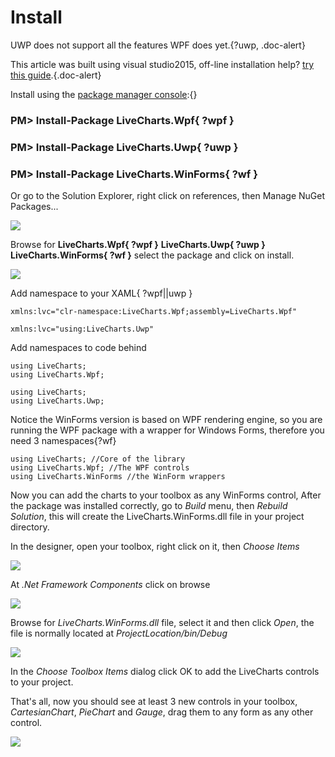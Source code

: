 ﻿# Install

UWP does not support all the features WPF does yet.{?uwp, .doc-alert}

This article was built using visual studio2015, off-line installation help? 
[try this guide](http://stackoverflow.com/questions/8120289/is-there-a-way-to-download-packages-from-nuget-org-then-do-an-offline-installati).{.doc-alert}

Install using the <a href="https://docs.nuget.org/ndocs/tools/package-manager-console#installing-a-package">package manager console</a>:{}

### PM> Install-Package LiveCharts.Wpf{ ?wpf }
### PM> Install-Package LiveCharts.Uwp{ ?uwp }
### PM> Install-Package LiveCharts.WinForms{ ?wf }

Or go to the Solution Explorer, right click on references, then Manage NuGet Packages...

![]({{source}}/v1/Install/managenuget.png)

Browse for **LiveCharts.Wpf{ ?wpf }** **LiveCharts.Uwp{ ?uwp }** **LiveCharts.WinForms{ ?wf }** 
select the package and click on install.

![]({{source}}/v1/Install/browseNuget.png)

Add namespace to your XAML{ ?wpf||uwp }

```{?wpf}
xmlns:lvc="clr-namespace:LiveCharts.Wpf;assembly=LiveCharts.Wpf"
```

```{?uwp}
xmlns:lvc="using:LiveCharts.Uwp"
```

Add namespaces to code behind

```{?wpf}
using LiveCharts;
using LiveCharts.Wpf;
```

```{?uwp}
using LiveCharts;
using LiveCharts.Uwp;
```

Notice the WinForms version is based on WPF rendering engine, so you are running 
the WPF package with a wrapper for Windows Forms, therefore you need 3 namespaces{?wf}

```{?wf}
using LiveCharts; //Core of the library
using LiveCharts.Wpf; //The WPF controls
using LiveCharts.WinForms //the WinForm wrappers
```

<div ng-if="wf">
    <p>
        Now you can add the charts to your toolbox as any WinForms control, After the package was installed correctly,
        go to <i>Build</i> menu, then <i>Rebuild Solution</i>, this will create the LiveCharts.WinForms.dll file in
        your project directory.
    </p>
    <p>
        In the designer, open your toolbox, right click on it, then <i>Choose Items</i>
    </p>
    <div class="text-center">
        <img src="{{source}}/v1/Install/toolboxchooseitems.png"/>
    </div>
    <p>
        At <i>.Net Framework Components</i> click on browse
    </p>
    <div class="text-center">
        <img src="{{source}}/v1/Install/browsecomponents.png"/>
    </div>
    <p>
        Browse for <i>LiveCharts.WinForms.dll</i> file, select it and then click <i>Open</i>,
        the file is normally located at <i>ProjectLocation/bin/Debug</i>
    </p>
    <div class="text-center">
        <img src="{{source}}/v1/Install/winformsdll.png"/>
    </div>
    <p>
        In the <i>Choose Toolbox Items</i> dialog click OK to add the LiveCharts controls to your project.
    </p>
    <p>
        That's all, now you should see at least 3 new controls in your toolbox, <i>CartesianChart</i>,
        <i>PieChart</i> and <i>Gauge</i>, drag them to any form as any other control.
    </p>
    <div class="text-center">
        <img src="{{source}}/v1/Install/toolboxinstalled.png" />
    </div>
</div>


